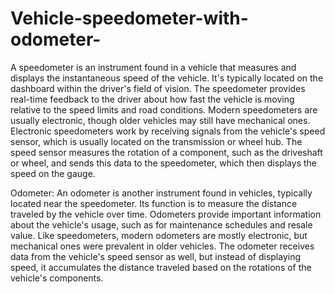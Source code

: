 # Vehicle-speedometer-with-odometer-
A speedometer is an instrument found in a vehicle that measures and displays the instantaneous speed of the vehicle. It's typically located on the dashboard within the driver's field of vision. The speedometer provides real-time feedback to the driver about how fast the vehicle is moving relative to the speed limits and road conditions.
Modern speedometers are usually electronic, though older vehicles may still have mechanical ones. Electronic speedometers work by receiving signals from the vehicle's speed sensor, which is usually located on the transmission or wheel hub. The speed sensor measures the rotation of a component, such as the driveshaft or wheel, and sends this data to the speedometer, which then displays the speed on the gauge.

Odometer:
An odometer is another instrument found in vehicles, typically located near the speedometer. Its function is to measure the distance traveled by the vehicle over time. Odometers provide important information about the vehicle's usage, such as for maintenance schedules and resale value.
Like speedometers, modern odometers are mostly electronic, but mechanical ones were prevalent in older vehicles. The odometer receives data from the vehicle's speed sensor as well, but instead of displaying speed, it accumulates the distance traveled based on the rotations of the vehicle's components.

